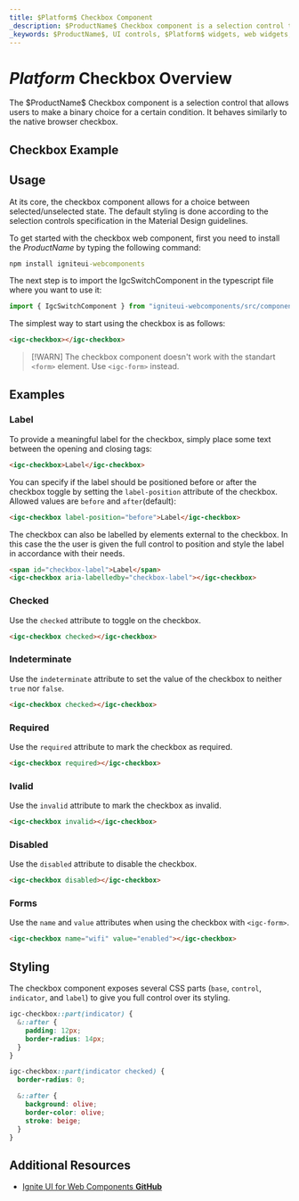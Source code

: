 ```yaml
---
title: $Platform$ Checkbox Component
_description: $ProductName$ Checkbox component is a selection control that allows users to make a binary choice for a certain condition.
_keywords: $ProductName$, UI controls, $Platform$ widgets, web widgets, UI widgets, $Platform$, Native $Platform$ Components Suite, Native $Platform$ Controls, Native $Platform$ Components Library, $Platform$ Checkbox components, $Platform$ Checkbox controls
---
```



# $Platform$ Checkbox Overview
<p class="highlight">The $ProductName$ Checkbox component is a selection control that allows users to make a binary choice for a certain condition. It behaves similarly to the native browser checkbox.</p>
<div class="divider"></div>

## Checkbox Example

<code-view style="height: 100px" 
           data-demos-base-url="{environment:demosBaseUrl}" 
           iframe-src="{environment:demosBaseUrl}/checkbox-sample-1" alt="$Platform$ Checkbox Example">
</code-view>

<div class="divider--half"></div>

## Usage
At its core, the checkbox component allows for a choice between selected/unselected state. The default styling is done according to the selection controls specification in the Material Design guidelines.

To get started with the checkbox web component, first you need to install the $ProductName$ by typing the following command:

```cmd
npm install igniteui-webcomponents
```

The next step is to import the IgcSwitchComponent in the typescript file where you want to use it:

```ts
import { IgcSwitchComponent } from "igniteui-webcomponents/src/components/checkbox/checkbox";
```

The simplest way to start using the checkbox is as follows:

```html
<igc-checkbox></igc-checkbox>
```

>[!WARN]
> The checkbox component doesn't work with the standart `<form>` element. Use `<igc-form>` instead.

## Examples

### Label

To provide a meaningful label for the checkbox, simply place some text between the opening and closing tags:

```html
<igc-checkbox>Label</igc-checkbox>
```

You can specify if the label should be positioned before or after the checkbox toggle by setting the `label-position` attribute of the checkbox. Allowed values are `before` and `after`(default):


```html
<igc-checkbox label-position="before">Label</igc-checkbox>
```

The checkbox can also be labelled by elements external to the checkbox. In this case the the user is given the full control to position and style the label in accordance with their needs.

```html
<span id="checkbox-label">Label</span>
<igc-checkbox aria-labelledby="checkbox-label"></igc-checkbox>
```
<code-view style="height: 100px"
           data-demos-base-url="{environment:dvDemosBaseUrl}"
           iframe-src="{environment:dvDemosBaseUrl}/checkbox-label"
           alt="$Platform$ Avatar Example"
           github-src="layouts/checkbox-label">
</code-view>

### Checked

Use the `checked` attribute to toggle on the checkbox.

```html
<igc-checkbox checked></igc-checkbox>
```
<code-view style="height: 100px"
           data-demos-base-url="{environment:dvDemosBaseUrl}"
           iframe-src="{environment:dvDemosBaseUrl}/checkbox-checked"
           alt="$Platform$ Avatar Example"
           github-src="layouts/checkbox-checked">
</code-view>

### Indeterminate

Use the `indeterminate` attribute to set the value of the checkbox to neither `true` nor `false`.

```html
<igc-checkbox checked></igc-checkbox>
```
<code-view style="height: 100px"
           data-demos-base-url="{environment:dvDemosBaseUrl}"
           iframe-src="{environment:dvDemosBaseUrl}/checkbox-indeterminate"
           alt="$Platform$ Avatar Example"
           github-src="layouts/checkbox-indeterminate">
</code-view>

### Required

Use the `required` attribute to mark the checkbox as required.

```html
<igc-checkbox required></igc-checkbox>
```

### Ivalid

Use the `invalid` attribute to mark the checkbox as invalid.

```html
<igc-checkbox invalid></igc-checkbox>
```

### Disabled

Use the `disabled` attribute to disable the checkbox.

```html
<igc-checkbox disabled></igc-checkbox>
```
<code-view style="height: 100px"
           data-demos-base-url="{environment:dvDemosBaseUrl}"
           iframe-src="{environment:dvDemosBaseUrl}/checkbox-disabled"
           alt="$Platform$ Avatar Example"
           github-src="layouts/checkbox-disabled">
</code-view>

### Forms

Use the `name` and `value` attributes when using the checkbox with `<igc-form>`.

```html
<igc-checkbox name="wifi" value="enabled"></igc-checkbox>
```

## Styling

The checkbox component exposes several CSS parts (`base`, `control`, `indicator`, and `label`) to give you full control over its styling.

```css
igc-checkbox::part(indicator) {
  &::after {
    padding: 12px;
    border-radius: 14px;
  }
}

igc-checkbox::part(indicator checked) {
  border-radius: 0;

  &::after {
    background: olive;
    border-color: olive;
    stroke: beige;
  }
}
```

## Additional Resources

<div class="divider--half"></div>

* [Ignite UI for Web Components **GitHub**](https://github.com/IgniteUI/igniteui-webcomponents)

